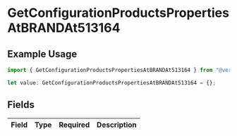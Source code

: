 # GetConfigurationProductsPropertiesAtBRANDAt513164

## Example Usage

```typescript
import { GetConfigurationProductsPropertiesAtBRANDAt513164 } from "@vercel/sdk/models/getconfigurationproductsop.js";

let value: GetConfigurationProductsPropertiesAtBRANDAt513164 = {};
```

## Fields

| Field       | Type        | Required    | Description |
| ----------- | ----------- | ----------- | ----------- |